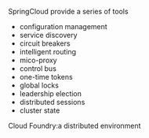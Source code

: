 SpringCloud provide a series of tools

+ configuration management
+ service discovery
+ circuit breakers
+ intelligent routing
+ mico-proxy
+ control bus
+ one-time tokens
+ global locks
+ leadership election
+ distributed sessions
+ cluster state

Cloud Foundry:a distributed environment 



